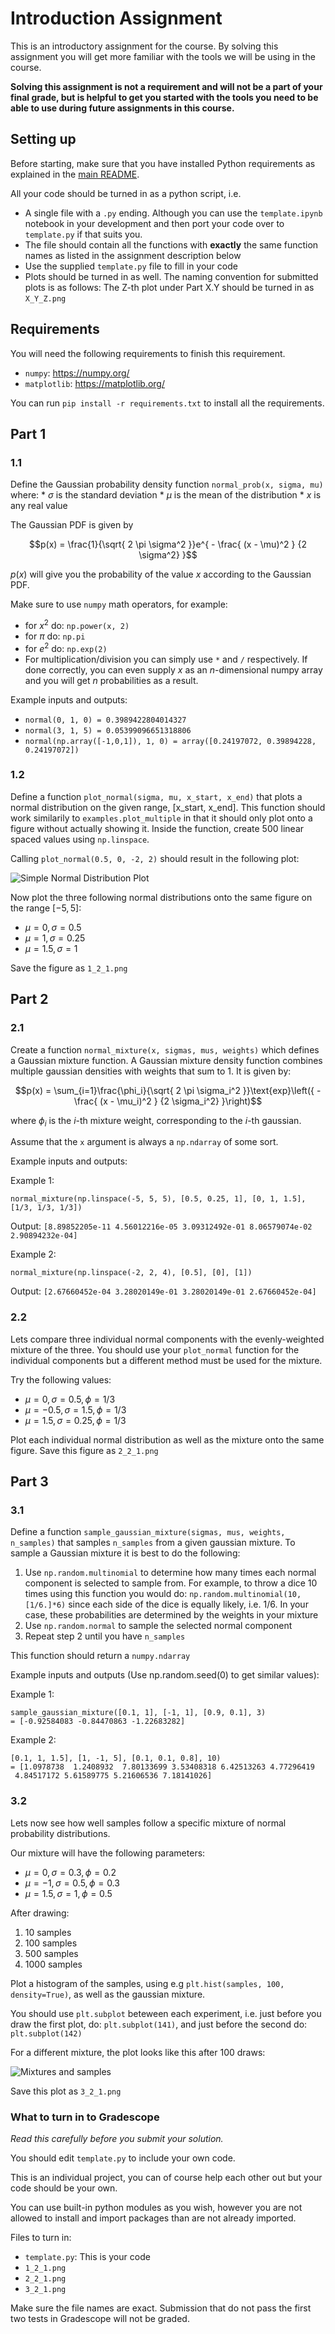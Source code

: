 # Introduction Assignment
This is an introductory assignment for the course. By solving this assignment you will get more familiar with the tools we will be using in the course.

**Solving this assignment is not a requirement and will not be a part of your final grade, but is helpful to get you started with the tools you need to be able to use during future assignments in this course.**

## Setting up
Before starting, make sure that you have installed Python requirements as explained in the [main README](../README.md).

All your code should be turned in as a python script, i.e.
* A single file with a `.py` ending. Although you can use the `template.ipynb` notebook in your development and then port your code over to `template.py` if that suits you.
* The file should contain all the functions with **exactly** the same function names as listed in the assignment description below
* Use the supplied `template.py` file to fill in your code
* Plots should be turned in as well. The naming convention for submitted plots is as follows: The Z-th plot under Part X.Y should be turned in as `X_Y_Z.png`

## Requirements

You will need the following requirements to finish this requirement.

- `numpy`: https://numpy.org/
- `matplotlib`: https://matplotlib.org/

You can run `pip install -r requirements.txt` to install all the requirements.

## Part 1
### 1.1
Define the Gaussian probability density function `normal_prob(x, sigma, mu)` where:
    * $\sigma$ is the standard deviation
    * $\mu$ is the mean of the distribution
    * $x$ is any real value

The Gaussian PDF is given by

$$p(x) = \frac{1}{\sqrt{ 2 \pi \sigma^2 }}e^{ - \frac{ (x - \mu)^2 } {2 \sigma^2} }$$

$p(x)$ will give you the probability of the value $x$ according to the Gaussian PDF.

Make sure to use `numpy` math operators, for example:
* for $x^2$ do: `np.power(x, 2)`
* for $\pi$ do: `np.pi`
* for $e^2$ do: `np.exp(2)`
* For multiplication/division you can simply use `*` and `/` respectively.
If done correctly, you can even supply $x$ as an $n$-dimensional numpy array and you will get $n$ probabilities as a result.

Example inputs and outputs:
* `normal(0, 1, 0) = 0.3989422804014327`
* `normal(3, 1, 5) = 0.05399096651318806`
* `normal(np.array([-1,0,1]), 1, 0) = array([0.24197072, 0.39894228, 0.24197072])`

### 1.2
Define a function `plot_normal(sigma, mu, x_start, x_end)` that plots a normal distribution on the given range, [x_start, x_end]. This function should work similarily to `examples.plot_multiple` in that it should only plot onto a figure without actually showing it. Inside the function, create 500 linear spaced values using `np.linspace`.

Calling `plot_normal(0.5, 0, -2, 2)` should result in the following plot:

![Simple Normal Distribution Plot](images/one_normal.png)

Now plot the three following normal distributions onto the same figure on the range $[-5, 5]$:
* $\mu = 0, \sigma=0.5$
* $\mu = 1, \sigma=0.25$
* $\mu = 1.5, \sigma=1$

Save the figure as `1_2_1.png`

## Part 2

### 2.1
Create a function `normal_mixture(x, sigmas, mus, weights)` which defines a Gaussian mixture function. A Gaussian mixture density function combines multiple gaussian densities with weights that sum to 1. It is given by:

$$p(x) = \sum_{i=1}\frac{\phi_i}{\sqrt{ 2 \pi \sigma_i^2 }}\text{exp}\left({ - \frac{ (x - \mu_i)^2 } {2 \sigma_i^2} }\right)$$

where $\phi_i$ is the $i$-th mixture weight, corresponding to the $i$-th gaussian.

Assume that the `x` argument is always a `np.ndarray` of some sort.

Example inputs and outputs:

Example 1:

```
normal_mixture(np.linspace(-5, 5, 5), [0.5, 0.25, 1], [0, 1, 1.5], [1/3, 1/3, 1/3])
```
Output: `[8.89852205e-11 4.56012216e-05 3.09312492e-01 8.06579074e-02 2.90894232e-04]`

Example 2:

```
normal_mixture(np.linspace(-2, 2, 4), [0.5], [0], [1])
```
Output: `[2.67660452e-04 3.28020149e-01 3.28020149e-01 2.67660452e-04]`

### 2.2
Lets compare three individual normal components with the evenly-weighted mixture of the three. You should use your `plot_normal` function for the individual components but a different method must be used for the mixture.

Try the following values:
* $\mu = 0, \sigma=0.5, \phi=1/3$
* $\mu = -0.5, \sigma=1.5, \phi=1/3$
* $\mu = 1.5, \sigma=0.25, \phi=1/3$

Plot each individual normal distribution as well as the mixture onto the same figure. Save this figure as `2_2_1.png`

## Part 3
### 3.1
Define a function `sample_gaussian_mixture(sigmas, mus, weights, n_samples)` that samples `n_samples` from a given gaussian mixture. To sample a Gaussian mixture it is best to do the following:

1. Use `np.random.multinomial` to determine how many times each normal component is selected to sample from. For example, to throw a dice 10 times using this function you would do: `np.random.multinomial(10, [1/6.]*6)` since each side of the dice is equally likely, i.e. $1/6$. In your case, these probabilities are determined by the weights in your mixture
2. Use `np.random.normal` to sample the selected normal component
3. Repeat step 2 until you have `n_samples`


This function should return a `numpy.ndarray`

Example inputs and outputs (Use np.random.seed(0) to get similar values):

Example 1:

```
sample_gaussian_mixture([0.1, 1], [-1, 1], [0.9, 0.1], 3)
= [-0.92584083 -0.84470863 -1.22683282]
```

Example 2:
```
[0.1, 1, 1.5], [1, -1, 5], [0.1, 0.1, 0.8], 10)
= [1.0978738  1.2408932  7.80133699 3.53408318 6.42513263 4.77296419
 4.84517172 5.61589775 5.21606536 7.18141026]
```

### 3.2
Lets now see how well samples follow a specific mixture of normal probability distributions.

Our mixture will have the following parameters:
* $\mu = 0, \sigma=0.3, \phi=0.2$
* $\mu = -1, \sigma=0.5, \phi=0.3$
* $\mu = 1.5, \sigma=1, \phi=0.5$

After drawing:
1. 10 samples
2. 100 samples
3. 500 samples
4. 1000 samples

Plot a histogram of the samples, using e.g `plt.hist(samples, 100, density=True)`, as well as the gaussian mixture.

You should use `plt.subplot` beteween each experiment, i.e. just before you draw the first plot, do: `plt.subplot(141)`, and just before the second do: `plt.subplot(142)`

For a different mixture, the plot looks like this after 100 draws:

![Mixtures and samples](images/mixture_and_samples.png)

Save this plot as `3_2_1.png`

### What to turn in to Gradescope
*Read this carefully before you submit your solution.*

You should edit `template.py` to include your own code.
 
This is an individual project, you can of course help each other out but your code should be your own.

You can use built-in python modules as you wish, however you are not allowed to install and import packages than are not already imported.

Files to turn in:

- `template.py`: This is your code
- `1_2_1.png`
- `2_2_1.png`
- `3_2_1.png`

Make sure the file names are exact. 
Submission that do not pass the first two tests in Gradescope will not be graded.
